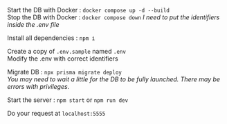 Start the DB with Docker : `docker compose up -d --build`  
Stop the DB with Docker : `docker compose down`
*I need to put the identifiers inside the .env file*

Install all dependencies : `npm i`  

Create a copy of `.env.sample` named `.env`  
Modify the .env with correct identifiers

Migrate DB : `npx prisma migrate deploy`  
*You may need to wait a little for the DB to be fully launched.*
*There may be errors with privileges.*

Start the server : `npm start` or `npm run dev`

Do your request at `localhost:5555`